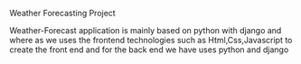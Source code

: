 Weather Forecasting Project

Weather-Forecast application is mainly based on python with django and where as we uses the frontend technologies such as Html,Css,Javascript to create the front end and for the back end we have uses python and django
